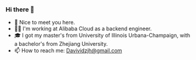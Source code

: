 ### Hi there 👋

- 🌱 Nice to meet you here.
- 🧑‍💻 I'm working at Alibaba Cloud as a backend engineer.
- 🎓 I got my master's from University of Illinois Urbana-Champaign, with a bachelor's from Zhejiang University.
- 📫 How to reach me: Davividzjh@gmail.com
